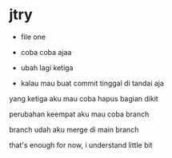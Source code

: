 # jtry
- file one
- coba coba ajaa

- ubah lagi ketiga
- kalau mau buat commit tinggal di tandai aja

yang ketiga aku mau coba hapus bagian dikit

perubahan keempat aku mau coba branch 

branch udah aku merge di main branch

that's enough for now, i understand little bit
